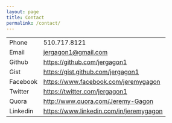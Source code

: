 ```yaml
---
layout: page
title: Contact
permalink: /contact/
---
```

<table id="contactInfo">
  <tr>
    <td>Phone</td>
    <td>510.717.8121</td>
  </tr>
  <tr>
    <td>Email</td>
    <td><a href="mailto:jergagon1@gmail.com">jergagon1@gmail.com</a></td>
  </tr>
  <tr>
    <td>Github</td>
    <td><a href="https://github.com/jergagon1">https://github.com/jergagon1</a></td>
  </tr>
  <tr>
    <td>Gist</td>
    <td><a href="https://gist.github.com/jergagon1">https://gist.github.com/jergagon1</a></td>
  </tr>
  <tr>
    <td>Facebook</td>
    <td><a href="https://www.facebook.com/jeremygagon">https://www.facebook.com/jeremygagon</a></td>
  </tr>
  <tr>
    <td>Twitter</td>
    <td><a href="https://twitter.com/jergagon1">https://twitter.com/jergagon1</a></td>
  </tr>
  <tr>
    <td>Quora</td>
    <td><a href="http://www.quora.com/Jeremy-Gagon">http://www.quora.com/Jeremy-Gagon</a></td>
  </tr>
  <tr>
    <td>Linkedin</td>
    <td><a href="https://www.linkedin.com/in/jeremygagon">https://www.linkedin.com/in/jeremygagon</a></td>
  </tr>
</table>